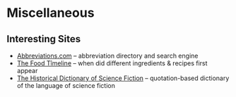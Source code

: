 # Miscellaneous

## Interesting Sites

- [Abbreviations.com](https://www.abbreviations.com) – abbreviation directory and search engine
- [The Food Tîmeline](http://Www.foodtimeline.org) – when did different ingredients & recipes first appear
- [The Historical Dictionary of Science Fiction](https://sfdictionary.com) – quotation-based dictionary of the language of science fiction
